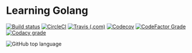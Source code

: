 # **Learning Golang**
[![Build status](https://ci.appveyor.com/api/projects/status/2scgxoe4u3tcgxhs?svg=true)](https://ci.appveyor.com/project/ttimt/learninggolang)
[![CircleCI](https://img.shields.io/circleci/build/github/ttimt/LearningGolang?logo=circleci)](https://circleci.com/gh/ttimt/LearningGolang)
[![Travis (.com)](https://img.shields.io/travis/com/ttimt/LearningGolang?logo=travis)](https://travis-ci.com/ttimt/LearningGolang)
[![Codecov](https://img.shields.io/codecov/c/github/ttimt/LearningGolang?logo=codecov)](https://codecov.io/gh/ttimt/LearningGolang)
[![CodeFactor Grade](https://img.shields.io/codefactor/grade/github/ttimt/LearningGolang?logo=codefactor)](https://www.codefactor.io/repository/github/ttimt/learninggolang)
[![Codacy grade](https://img.shields.io/codacy/grade/5369f484f302469b873b6cc4a4076552?logo=codacy)](https://app.codacy.com/manual/ttimt/LearningGolang/dashboard)

![GitHub top language](https://img.shields.io/github/languages/top/ttimt/LearningGolang?style=for-the-badge&logo=go)